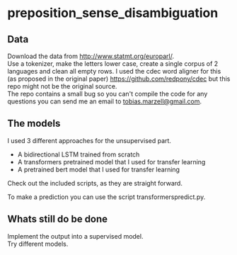 # preposition_sense_disambiguation

## Data
Download the data from http://www.statmt.org/europarl/.    
Use a tokenizer, make the letters lower case, create a single corpus of 2 languages and clean all empty rows.
I used the cdec word aligner for this (as proposed in the original paper) https://github.com/redpony/cdec but this repo might not be the original source.    
The repo contains a small bug so you can't compile the code for any questions you can send me an email to tobias.marzell@gmail.com.

## The models
I used 3 different approaches for the unsupervised part.   
- A bidirectional LSTM trained from scratch
- A transformers pretrained model that I used for transfer learning
- A pretrained bert model that I used for transfer learning

Check out the included scripts, as they are straight forward.


To make a prediction you can use the script transformerspredict.py.

## Whats still do be done

Implement the output into a supervised model.    
Try different models.
